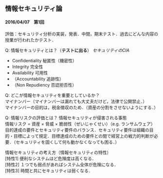 ## 情報セキュリティ論

#### 2016/04/07　第1回
評価：セキュリティ分析の実装，発表．中間，期末テスト．過去にどんな内容の授業が行われたかテスト．

Q: 情報セキュリティとは？（**テストに出る**）
*セキュリティのCIA*
- Confidentiality 秘匿性（機密性）
- Integrity 完全性
- Availability 可用性
- （Accountability 追跡性）
- （Non Repudiency 否認拒否性）

Q: どこが情報セキュリティを重要としているか？  
マイナンバー（マイナンバーは漏れても大丈夫だけど，法律で公開禁止．）  
マイナンバーの目的は，税金徴収のため．（資産の分割をさせないようにする．）

Q: 情報リスクの評価とは？
情報セキュリティが侵害される事態   
情報リスク = 資産 × 脅威 × 脆弱性（ぜいじゃくせい）（e.g. ランサムウェア）  
目的達成の要件とセキュリティ要件のバランス．セキュリティ要件は組織の目的・目標によって規定．目標達成のための要件との間で経営上の戦力的判断が必要．（セキュリティを固くして何も動かなくなっても困る．）

情報セキュリティの考え方（情報セキュリティの特性）  
[特性1] 便利なシステムほど危険度は高くなる．  
[特性2] １つでも弱点があればシステム全体が危険になる．  
[特性3] 時間と共にセキュリティは弱くなる．

